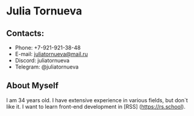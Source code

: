 # Julia Tornueva

## Contacts:

* Phone: +7-921-921-38-48
* E-mail: juliatornueva@mail.ru
* Discord: juliatornueva
* Telegram: @juliatornueva

## About Myself

I am 34 years old. I have extensive experience in various fields, but don`t like it.
I want to learn front-end development in [RSS] (https://rs.school).